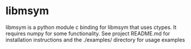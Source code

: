 # libmsym

libmsym is a python module c binding for libmsym that uses ctypes.
It requires numpy for some functionality.
See project README.md for installation instructions and the ./examples/ directory for usage examples
